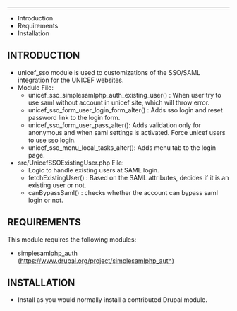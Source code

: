 ---------------------

 * Introduction
 * Requirements
 * Installation

INTRODUCTION
------------

 * unicef_sso module is used to customizations of the SSO/SAML integration for the UNICEF websites.
 * Module File:
   - unicef_sso_simplesamlphp_auth_existing_user() : When user try to use saml without account in unicef site, which will throw error.
   - unicef_sso_form_user_login_form_alter() : Adds sso login and reset password link to the login form.
   - unicef_sso_form_user_pass_alter(): Adds validation only for anonymous and when saml settings is activated. Force unicef users to use sso login.
   - unicef_sso_menu_local_tasks_alter(): Adds menu tab to the login page.
 * src/UnicefSSOExistingUser.php File:
   - Logic to handle existing users at SAML login.
   - fetchExistingUser() : Based on the SAML attributes, decides if it is an existing user or not.
   - canBypassSaml() : checks whether the account can bypass saml login or not.

 REQUIREMENTS
------------
This module requires the following modules:

 * simplesamlphp_auth (https://www.drupal.org/project/simplesamlphp_auth)

INSTALLATION
------------

 * Install as you would normally install a contributed Drupal module.
